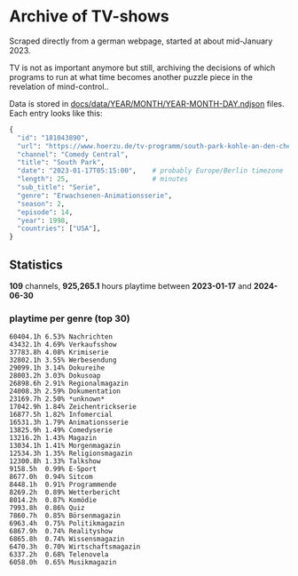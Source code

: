 # Archive of TV-shows

Scraped directly from a german webpage, started at about mid-January 2023.

TV is not as important anymore but still, archiving the decisions of which programs to run at what time
becomes another puzzle piece in the revelation of mind-control.. 

Data is stored in [docs/data/YEAR/MONTH/YEAR-MONTH-DAY.ndjson](docs/data/) files. 
Each entry looks like this:

```python
{
  "id": "181043890", 
  "url": "https://www.hoerzu.de/tv-programm/south-park-kohle-an-den-chefkoch/bid_181043890/", 
  "channel": "Comedy Central", 
  "title": "South Park", 
  "date": "2023-01-17T05:15:00",    # probably Europe/Berlin timezone 
  "length": 25,                     # minutes 
  "sub_title": "Serie", 
  "genre": "Erwachsenen-Animationsserie", 
  "season": 2, 
  "episode": 14, 
  "year": 1998, 
  "countries": ["USA"],
}
```

## Statistics

**109** channels, **925,265.1** hours playtime between **2023-01-17** and **2024-06-30**


### playtime per genre (top 30)

    60404.1h 6.53% Nachrichten
    43432.1h 4.69% Verkaufsshow
    37783.8h 4.08% Krimiserie
    32802.1h 3.55% Werbesendung
    29099.1h 3.14% Dokureihe
    28003.2h 3.03% Dokusoap
    26898.6h 2.91% Regionalmagazin
    24008.3h 2.59% Dokumentation
    23169.7h 2.50% *unknown*
    17042.9h 1.84% Zeichentrickserie
    16877.5h 1.82% Infomercial
    16531.3h 1.79% Animationsserie
    13825.9h 1.49% Comedyserie
    13216.2h 1.43% Magazin
    13034.1h 1.41% Morgenmagazin
    12534.3h 1.35% Religionsmagazin
    12300.8h 1.33% Talkshow
    9158.5h  0.99% E-Sport
    8677.0h  0.94% Sitcom
    8448.1h  0.91% Programmende
    8269.2h  0.89% Wetterbericht
    8014.2h  0.87% Komödie
    7993.8h  0.86% Quiz
    7860.7h  0.85% Börsenmagazin
    6963.4h  0.75% Politikmagazin
    6867.9h  0.74% Realityshow
    6865.8h  0.74% Wissensmagazin
    6470.3h  0.70% Wirtschaftsmagazin
    6337.2h  0.68% Telenovela
    6058.0h  0.65% Musikmagazin
